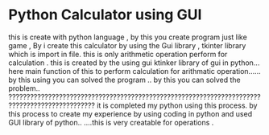 # Python Calculator using GUI

this is create with python language , by this you create  program just like game
, By i create this calculator by using the Gui library , tkinter library  which is import in file.
this is only arithmetic operation perform for calculation .
this is created by the using gui ktinker library of gui in python...
here main function of this to perform calculation for arithmatic operation......
by this using you can solved the program ..
by this you can solved the problem..
??????????????????????????????????????????????????????????????????????????????????????????????
it is completed my python using this process.
by this process to create my experience by using coding in python and used GUI library of python..
....this is very creatable for operations .
